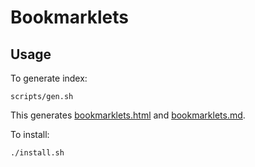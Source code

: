 # Bookmarklets

## Usage

To generate index:

```
scripts/gen.sh
```

This generates [bookmarklets.html](https://spudtrooper.github.io/bookmarklets/) and [bookmarklets.md](https://github.com/spudtrooper/bookmarklets/blob/main/output/bookmarklets.md).

To install:

```
./install.sh
```

